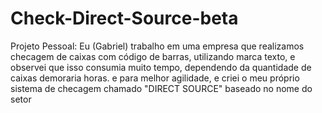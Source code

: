 # Check-Direct-Source-beta
Projeto Pessoal: Eu (Gabriel) trabalho em uma empresa que realizamos checagem de caixas com código de barras, utilizando marca texto, e observei que isso consumia muito tempo, dependendo da quantidade de caixas demoraria horas. e para melhor agilidade, e criei o meu próprio sistema de checagem chamado "DIRECT SOURCE" baseado no nome do setor
